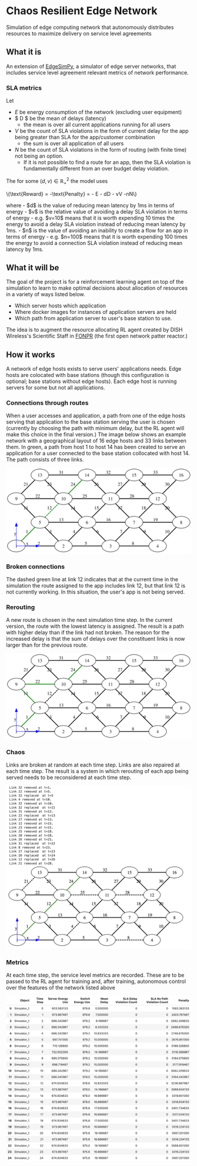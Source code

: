 # Chaos Resilient Edge Network
Simulation of edge computing network that autonomously distributes resources to maximize delivery on service level agreements


## What it is

An extension of [EdgeSimPy](https://github.com/EdgeSimPy/EdgeSimPy), a simulator of edge server networks, that includes service level agreement relevant metrics of network performance. 

### SLA metrics

Let
- $E$ be energy consumption of the network (excluding user equipment) 
- $ D $ be the mean of delays (latency) 
    - the mean is over all current applications running for all users
- $V$ be the count of SLA violations in the form of current delay for the app being greater than SLA for the app/customer combination
    - the sum is over all application of all users 
- $N$ be the count of SLA violations in the form of routing (with finite time) not being an option.
    - If it is not possible to find a route for an app, then the SLA violation is fundamentally different from an over budget delay violation.

The for some $(d,v)\in\mathbb{R}_+^2$ the model uses
<p>
  \(\text{Reward} = -\text{Penalty} = - E - dD - vV -nN\)
</p>
where 
- $d$ is the value of reducing mean latency by 1ms in terms of energy
- $v$ is the relative value of avoiding a delay SLA violation in terms of energy
    - e.g. $v=10$  means that it is worth expending 10 times the energy to avoid a delay SLA violation instead of reducing mean latency by 1ms.
- $n$ is the value of avoiding an inability to create a flow for an app in terms of energy
    - e.g. $n=100$ means that it is worth expending 100 times the energy to avoid a connection SLA violation instead of reducing mean latency by 1ms.



## What it will be

The goal of the project is for a reinforcement learning agent on top of the simulation to learn to make optimal decisions about allocation of resources in a variety of ways listed below.
- Which server hosts which application
- Where docker images for instances of application servers are held 
- Which path from application server to user's base station to use. 

The idea is to augment the resource allocating RL agent created by DISH Wireless's Scientific Staff in [FONPR](https://github.com/DISHDevEx/fonpr) (the first open network patter reactor.)

## How it works
A network of edge hosts exists to serve users' applications needs. Edge hosts are colocated with base stations (though this configuration is optional; base stations without edge hosts). Each edge host is running servers for some but not all applications. 

### Connections through routes
When a user accesses and application, a path from one of the edge hosts serving that application to the base station serving the user is chosen (currently by choosing the path with minimum delay, but the RL agent will make this choice in the final version.) The image below shows an example network with a geographical layout of 16 edge hosts and 33 links between them. In green, a path from host 1 to host 14 has been created to serve an application for a user connected to the base station collocated with host 14. The path consists of three links. 

![A link, green, in a network of 16 edge hosts with 33 links.](images/original_path.svg)


### Broken connections
The dashed green line at link 12 indicates that at the current time in the simulation the route assigned to the app includes link 12, but that link 12 is not currently working. In this situation, the user's app is not being served. 

### Rerouting 

A new route is chosen in the next simulation time step. In the current version, the route with the lowest latency is assigned. The result is a path with higher delay than if the link had not broken. The reason for the increased delay is that the sum of delays over the constituent links is now larger than for the previous route.

![](images/new_route.svg)

### Chaos

Links are broken at random at each time step. Links are also repaired at each time step. The result is a system in which rerouting of each app being served needs to be reconsidered at each time step.  

![](images/chaos.png)


### Metrics 

At each time step, the service level metrics are recorded. These are to be passed to the RL agent for training and, after training, autonomous control over the features of the network listed above

![](images/metrics.png) 








